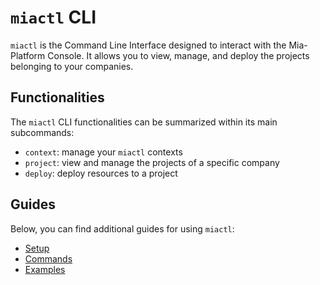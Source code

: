 # `miactl` CLI

`miactl` is the Command Line Interface designed to interact with the Mia-Platform Console.
It allows you to view, manage, and deploy the projects belonging to your companies.

## Functionalities

The `miactl` CLI functionalities can be summarized within its main subcommands:

- `context`: manage your `miactl` contexts
- `project`: view and manage the projects of a specific company
- `deploy`: deploy resources to a project

## Guides

Below, you can find additional guides for using `miactl`:

- [Setup](./20_setup.md)
- [Commands](./30_commands.md)
- [Examples](./40_examples.md)
